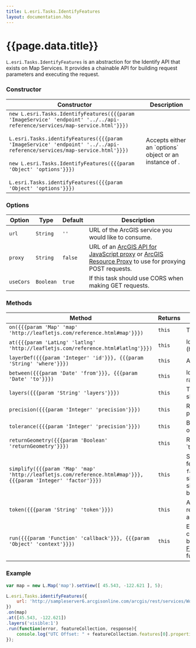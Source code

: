 ```yaml
---
title: L.esri.Tasks.IdentifyFeatures
layout: documentation.hbs
---
```


# {{page.data.title}}

`L.esri.Tasks.IdentifyFeatures` is an abstraction for the Identify API that exists on Map Services. It provides a chainable API for building request parameters and executing the request.

### Constructor

<table>
    <thead>
        <tr>
            <th>Constructor</th>
            <th>Description</th>
        </tr>
    </thead>
    <tbody>
        <tr>
            <td><code class='nobr'>new L.esri.Tasks.IdentifyFeatures({{{param 'ImageService' 'endpoint' '../../api-reference/services/map-service.html'}}})</code><br><br>
            <code>L.esri.Tasks.identifyFeatures({{{param 'ImageService' 'endpoint' '../../api-reference/services/map-service.html'}}})</code><br><br>
            <code>new L.esri.Tasks.IdentifyFeatures({{{param 'Object' 'options'}}})</code><br><br>
            <code>L.esri.Tasks.identifyFeatures({{{param 'Object' 'options'}}})</code><br></td>
            <td>Accepts either an `options` object or an instance of <a href="{{assets}}/api-reference/services/image-service.html"></a>.</td>
        </tr>
    </tbody>
</table>

### Options

| Option | Type | Default | Description |
| --- | --- | --- | --- |
| `url` | `String` | `''` | URL of the ArcGIS service you would like to consume. |
| `proxy` | `String` | `false` | URL of an [ArcGIS API for JavaScript proxy](https://developers.arcgis.com/javascript/jshelp/ags_proxy.html) or [ArcGIS Resource Proxy](https://github.com/Esri/resource-proxy) to use for proxying POST requests. |
| `useCors` | `Boolean` | `true` | If this task should use CORS when making GET requests. |

### Methods

<table>
    <thead>
        <tr>
            <th>Method</th>
            <th>Returns</th>
            <th>Description</th>
        </tr>
    </thead>
    <tbody>
        <tr>
            <td><code>on({{{param 'Map' 'map' 'http://leafletjs.com/reference.html#map'}}})</code></td>
            <td><code>this</code></td>
            <td>The map to identify features on.</td>
        </tr>
        <tr>
            <td><code>at({{{param 'LatLng' 'latlng' 'http://leafletjs.com/reference.html#latlng'}}})</code></td>
            <td><code>this</code></td>
            <td>Identifies feautres at a given [LatLng](http://leafletjs.com/reference.html#latlng)</td>
        </tr>
        <tr>
            <td><code>layerDef({{{param 'Integer' 'id'}}}, {{{param 'String' 'where'}}})</code></td>
            <td><code>this</code></td>
            <td>Add a layer definition to the query.</td>
        </tr>
        <tr>
            <td><code>between({{{param 'Date' 'from'}}}, {{{param 'Date' 'to'}}})</code></td>
            <td><code>this</code></td>
            <td>Identifies features within a given time range.</td>
        </tr>
        <tr>
            <td><code>layers({{{param 'String' 'layers'}}})</code></td>
            <td><code>this</code></td>
            <td>The string representing which layers should be identified.</td>
        </tr>
        <tr>
            <td><code>precision({{{param 'Integer' 'precision'}}})</code></td>
            <td><code>this</code></td>
            <td>Return only this many decimal points of precision in the output geometries.</td>
        </tr>
        <tr>
            <td><code>tolerance({{{param 'Integer' 'precision'}}})</code></td>
            <td><code>this</code></td>
            <td>Buffer the identify area by a given number of screen pixels.</td>
        </tr>
        <tr>
            <td><code>returnGeometry({{{param 'Boolean' 'returnGeometry'}}})</code></td>
            <td><code>this</code></td>
            <td>Return geometry with results. Default is `true`.</td>
        </tr>
        <tr>
            <td><code>simplify({{{param 'Map' 'map' 'http://leafletjs.com/reference.html#map'}}},  {{{param 'Integer' 'factor'}}})</code></td>
            <td><code>this</code></td>
            <td>Simplify the geometries of the output features for the current map view. the <code>factor</code> parameter controls the amount of simplification between 0 (no simplification) and 1 (simplify to the most basic shape possible).</td>
        </tr>
        <tr>
            <td><code>token({{{param 'String' 'token'}}})</code></td>
            <td><code>this</code></td>
            <td>Adds a token to this request if the service requires authentication. Will be added automatically if used with a service.</td>
        </tr>
        <tr>
            <td><code>run({{{param 'Function' 'callback'}}}, {{{param 'Object' 'context'}}})</code></td>
            <td><code>this</code></td>
            <td>Executes the identify request with the current parameters, identified features will be passed to <code>callback</code> as a <a href="http://geojson.org/geojson-spec.html#feature-collection-objects">GeoJSON FeatureCollection</a>. Accepts an optional function context</td>
        </tr>
    </tbody>
</table>

### Example

```js
var map = new L.Map('map').setView([ 45.543, -122.621 ], 5);

L.esri.Tasks.identifyFeatures({
    url: 'http://sampleserver6.arcgisonline.com/arcgis/rest/services/WorldTimeZones/MapServer'
})
.on(map)
.at([45.543, -122.621])
.layers('visible:1')
.run(function(error, featureCollection, response){
    console.log("UTC Offset: " + featureCollection.features[0].properties.ZONE);
});
```
